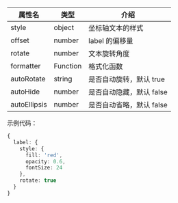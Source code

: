 <!--label样式-->

| 属性名       | 类型     | 介绍                     |
| ------------ | -------- | ------------------------ |
| style        | object   | 坐标轴文本的样式         |
| offset       | number   | label 的偏移量           |
| rotate       | number   | 文本旋转角度             |
| formatter    | Function | 格式化函数               |
| autoRotate   | string   | 是否自动旋转，默认 true  |
| autoHide     | number   | 是否自动隐藏，默认 false |
| autoEllipsis | number   | 是否自动省略，默认 false |

示例代码：

```ts
{
  label: {
    style: {
      fill: 'red',
      opacity: 0.6,
      fontSize: 24
    },
    rotate: true
  }
}
```
